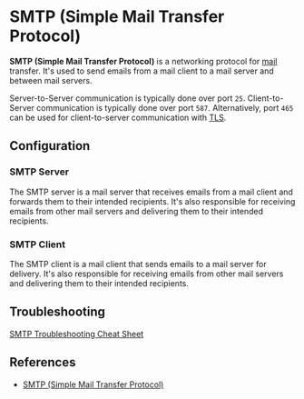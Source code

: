 # SMTP (Simple Mail Transfer Protocol)

**SMTP (Simple Mail Transfer Protocol)** is a networking protocol for [mail](mail.md) transfer. It's used to send emails from a mail client to a mail server and between mail servers.

Server-to-Server communication is typically done over port `25`. Client-to-Server communication is typically done over port `587`. Alternatively, port `465` can be used for client-to-server communication with [TLS](../tls.md).

## Configuration

### SMTP Server

The SMTP server is a mail server that receives emails from a mail client and forwards them to their intended recipients. It's also responsible for receiving emails from other mail servers and delivering them to their intended recipients.

### SMTP Client

The SMTP client is a mail client that sends emails to a mail server for delivery. It's also responsible for receiving emails from other mail servers and delivering them to their intended recipients.

## Troubleshooting

[SMTP Troubleshooting Cheat Sheet](smtp-troubleshooting.md)

## References

- [SMTP (Simple Mail Transfer Protocol)](https://en.wikipedia.org/wiki/Simple_Mail_Transfer_Protocol)